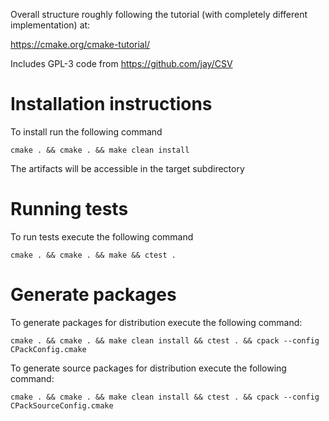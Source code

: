 Overall structure roughly following the tutorial (with completely different implementation) at:

https://cmake.org/cmake-tutorial/

Includes GPL-3 code from https://github.com/jay/CSV

Installation instructions
=========================

To install run the following command

    cmake . && cmake . && make clean install

The artifacts will be accessible in the target subdirectory

Running tests
=============

To run tests execute the following command

    cmake . && cmake . && make && ctest .

Generate packages
=================

To generate packages for distribution execute the following command:

    cmake . && cmake . && make clean install && ctest . && cpack --config CPackConfig.cmake

To generate source packages for distribution execute the following command:

    cmake . && cmake . && make clean install && ctest . && cpack --config CPackSourceConfig.cmake
